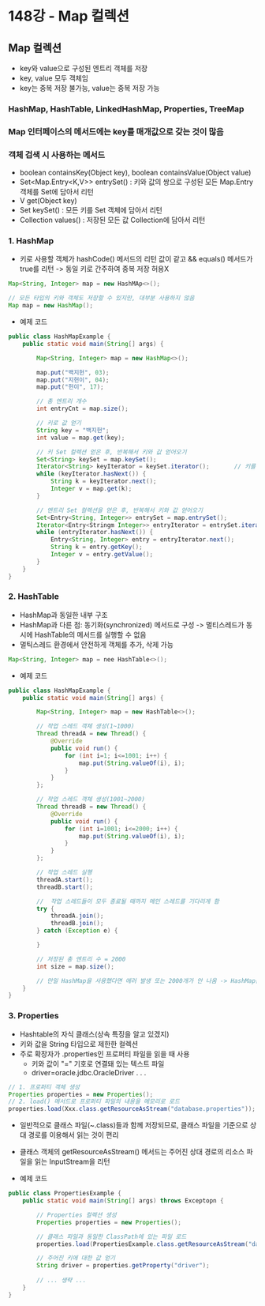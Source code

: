 # 148강 - Map 컬렉션

## Map 컬렉션
- key와 value으로 구성된 엔트리 객체를 저장
- key, value 모두 객체임
- key는 중복 저장 불가능, value는 중복 저장 가능

### HashMap, HashTable, LinkedHashMap, Properties, TreeMap

### Map 인터페이스의 메서드에는 key를 매개값으로 갖는 것이 많음

### 객체 검색 시 사용하는 메서드
- boolean containsKey(Object key), boolean containsValue(Object value)
- Set<Map.Entry<K,V>> entrySet() : 키와 값의 쌍으로 구성된 모든 Map.Entry 객체를 Set에 담아서 리턴
- V get(Object key)
- Set<K> keySet() : 모든 키를 Set 객체에 담아서 리턴
- Collection<V> values() : 저장된 모든 값 Collection에 담아서 리턴

### 1. HashMap

- 키로 사용할 객체가 hashCode() 메서드의 리턴 값이 같고 && equals() 메서드가 true를 리턴 -> 동일 키로 간주하여 중복 저장 허용X
```java
Map<String, Integer> map = new HashMAp<>();

// 모든 타입의 키와 객체도 저장할 수 있지만, 대부분 사용하지 않음
Map map = new HashMap();
```

- 예제 코드
```java
public class HashMapExample {
    public static void main(String[] args) {

        Map<String, Integer> map = new HashMap<>();

        map.put("백지헌", 03);
        map.put("지헌이", 04);
        map.put("헌이", 17);

        // 총 엔트리 개수
        int entryCnt = map.size();

        // 키로 값 얻기
        String key = "백지헌";
        int value = map.get(key);

        // 키 Set 컬렉션 얻은 후, 반복해서 키와 값 얻어오기
        Set<String> keySet = map.keySet();
        Iterator<String> keyIterator = keySet.iterator();       // 키를 반복하기 위한 반복자
        while (keyIterator.hasNext()) {
            String k = keyIterator.next();
            Integer v = map.get(k);
        }

        // 엔트리 Set 컬렉션을 얻은 후, 반복해서 키와 값 얻어오기
        Set<Entry<String, Integer>> entrySet = map.entrySet();
        Iterator<Entry<Stringm Integer>> entryIterator = entrySet.iterator();
        while (entryIterator.hasNext()) {
            Entry<String, Integer> entry = entryIterator.next();
            String k = entry.getKey();
            Integer v = entry.getValue();
        }
    }
}

```

### 2. HashTable

- HashMap과 동일한 내부 구조
- HashMap과 다른 점: 동기화(synchronized) 메서드로 구성 -> 멀티스레드가 동시에 HashTable의 메서드를 실행할 수 없음
- 멀틱스레드 환경에서 안전하게 객체를 추가, 삭제 가능

```java
Map<String, Integer> map = nee HashTable<>();
```

- 예제 코드
```java
public class HashMapExample {
    public static void main(String[] args) {

        Map<String, Integer> map = new HashTable<>();

        // 작업 스레드 객체 생성(1~1000)
        Thread threadA = new Thread() {
            @Override
            public void run() {
                for (int i=1; i<=1001; i++) {
                    map.put(String.valueOf(i), i);
                }
            }
        };

        // 작업 스레드 객체 생성(1001~2000)
        Thread threadB = new Thread() {
            @Override
            public void run() {
                for (int i=1001; i<=2000; i++) {
                    map.put(String.valueOf(i), i);
                }
            }
        };

        // 작업 스레드 실행
        threadA.start();
        threadB.start();

        //  작업 스레드들이 모두 종료될 때까지 메인 스레드를 기다리게 함
        try {
            threadA.join();
            threadB.join();
        } catch (Exception e) {

        }

        // 저장된 총 엔트리 수 = 2000
        int size = map.size();

        // 만일 HashMap을 사용했다면 에러 발생 또는 2000개가 안 나옴 -> HashMap은 두 스레드가 동시에 put() 메서드를 호출할 수 있기 때문
    }
}
```

### 3. Properties

- Hashtable의 자식 클래스(상속 특징을 알고 있겠지)
- 키와 값을 String 타입으로 제한한 컬렉션
- 주로 확장자가 .properties인 프로퍼티 파일을 읽을 때 사용
    - 키와 값이 "=" 기호로 연결돼 있는 텍스트 파일
    - driver=oracle.jdbc.OracleDriver . . .

```java
// 1. 프로퍼티 객체 생성
Properties properties = new Properties();
// 2. load() 메서드로 프로퍼티 파일의 내용을 메모리로 로드
properties.load(Xxx.class.getResourceAsStream("database.properties"));
```

- 일반적으로 클래스 파일(~.class)들과 함께 저장되므로, 클래스 파일을 기준으로 상대 경로를 이용해서 읽는 것이 편리
- 클래스 객체의 getResourceAsStream() 메서드는 주어진 상대 경로의 리소스 파일을 읽는 InputStream을 리턴

- 예제 코드
```java
public class PropertiesExample {
    public static void main(String[] args) throws Exceptopn {

        // Properties 컬렉션 생성
        Properties properties = new Properties();

        // 클래스 파일과 동일한 ClassPath에 있는 파일 로드
        properties.load(PropertiesExample.class.getResourceAsStream("database.properties"));

        // 주어진 키에 대한 값 얻기
        String driver = properties.getProperty("driver");
        
        // ... 생략 ...
    }
}

```
